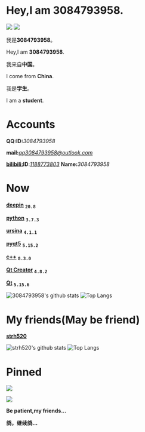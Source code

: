 # Hey,I am 3084793958.

![](https://komarev.com/ghpvc/?username=3084793958&label=++访+问+人+数:++&color=brightgreen&style=plastic) ![](https://komarev.com/ghpvc/?username=3084793958&label=the+number+of+visitors:&color=brightgreen&style=plastic)

我是**3084793958**。

Hey,I am **3084793958**.

我来自**中国**。

I come from **China**.

我是**学生**。

I am a **student**.

# Accounts

**QQ:ID:**<i>3084793958</i>

**mail:**<i>qq3084793958@outlook.com</i>

[**bilibili:**](https://www.bilibili.com/)**ID**:<i>[1188773803](https://space.bilibili.com/1188773803)</i> **Name:**<i>3084793958</i>

# Now
[**deepin**](https://www.deepin.org/index/zh) <kbd><sub>**20.8**</sub></kbd>

[**python**](https://www.python.org/) <kbd><sub>**3.7.3**</sub></kbd>

[**ursina**](https://www.ursinaengine.org/) <kbd><sub>**4.1.1**</sub></kbd>

[**pyqt5**](https://pypi.org/project/PyQt5/) <kbd><sub>**5.15.2**</sub></kbd>

[**c++**](https://cplusplus.com/) <kbd><sub>**8.3.0**</sub></kbd>

[**Qt Creator**](https://www.qt.io/) <kbd><sub>**4.8.2**</sub></kbd>

[**Qt**](https://www.qt.io/) <kbd><sub>**5.15.6**</sub></kbd>

![3084793958's github stats](https://github-readme-stats.vercel.app/api?username=3084793958&show_icons=true&theme=vue)
![Top Langs](https://github-readme-stats.vercel.app/api/top-langs/?username=3084793958&langs_count=6)

# My friends(May be friend)

[**strh520**](../../strh520)

![strh520's github stats](https://github-readme-stats.vercel.app/api?username=strh520&show_icons=true&theme=vue)
![Top Langs](https://github-readme-stats.vercel.app/api/top-langs/?username=strh520&langs_count=6)

# Pinned

[![](https://github-readme-stats.vercel.app/api/pin/?username=3084793958&repo=music-island)](https://githubfast.com/3084793958/music-island)

[![](https://github-readme-stats.vercel.app/api/pin/?username=3084793958&repo=github_timer)](https://githubfast.com/3084793958/github_timer)

**Be patient,my friends...**
 
**鸽，继续鸽...**
